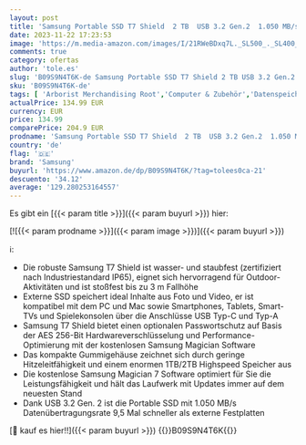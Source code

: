 ```yaml
---
layout: post
title: 'Samsung Portable SSD T7 Shield  2 TB  USB 3.2 Gen.2  1.050 MB/s Lesen  1.000 MB/s Schreiben  Robuste externe Festplatte Outdoor für Mac  PC und Smartphone  Schwarz  MU-PE2T0S/EU'
date: 2023-11-22 17:23:53
image: 'https://m.media-amazon.com/images/I/21RWeBDxq7L._SL500_._SL400_.jpg'
comments: true
category: ofertas
author: 'tole.es'
slug: 'B09S9N4T6K-de Samsung Portable SSD T7 Shield 2 TB USB 3.2 Gen.2 1.050...'
sku: 'B09S9N4T6K-de'
tags: [ 'Arborist Merchandising Root','Computer & Zubehör','Datenspeicher','Externe Datenspeicher','Externe SSD','Externe Speichermedien','PC','PC gaming components','Self Service','Special Features Stores','a4cbee59-f823-40fe-831a-7de64f655f6f_0','a4cbee59-f823-40fe-831a-7de64f655f6f_6301','a4cbee59-f823-40fe-831a-7de64f655f6f_9501','a4cbee59-f823-40fe-831a-7de64f655f6f_9701','samsung','🇩🇪', ]
actualPrice: 134.99 EUR
currency: EUR
price: 134.99
comparePrice: 204.9 EUR
prodname: 'Samsung Portable SSD T7 Shield  2 TB  USB 3.2 Gen.2  1.050 MB/s Lesen  1.000 MB/s Schreiben  Robuste externe Festplatte Outdoor für Mac  PC und Smartphone  Schwarz  MU-PE2T0S/EU'
country: 'de'
flag: '🇩🇪'
brand: 'Samsung'
buyurl: 'https://www.amazon.de/dp/B09S9N4T6K/?tag=tolees0ca-21'
descuento: '34.12'
average: '129.280253164557'
---
```


Es gibt ein [{{< param title >}}]({{< param buyurl >}}) hier:

[![{{< param prodname >}}]({{< param image >}})]({{< param buyurl >}})

ℹ️:

- Die robuste Samsung T7 Shield ist wasser- und staubfest (zertifiziert nach Industriestandard IP65), eignet sich hervorragend für Outdoor-Aktivitäten und ist stoßfest bis zu 3 m Fallhöhe
- Externe SSD speichert ideal Inhalte aus Foto und Video, er ist kompatibel mit dem PC und Mac sowie Smartphones, Tablets, Smart-TVs und Spielekonsolen über die Anschlüsse USB Typ-C und Typ-A
- Samsung T7 Shield bietet einen optionalen Passwortschutz auf Basis der AES 256-Bit Hardwareverschlüsselung und Performance-Optimierung mit der kostenlosen Samsung Magician Software
- Das kompakte Gummigehäuse zeichnet sich durch geringe Hitzeleitfähigkeit und einem enormen 1TB/2TB Highspeed Speicher aus
- Die kostenlose Samsung Magician 7 Software optimiert für Sie die Leistungsfähigkeit und hält das Laufwerk mit Updates immer auf dem neuesten Stand
- Dank USB 3.2 Gen. 2 ist die Portable SSD mit 1.050 MB/s Datenübertragungsrate 9,5 Mal schneller als externe Festplatten

[🛒 kauf es hier!!]({{< param buyurl >}})
{{<world>}}B09S9N4T6K{{</world>}}
